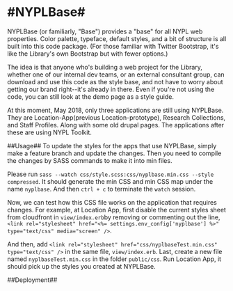 #NYPLBase#
========
NYPLBase (or familiarly, "Base") provides a "base" for all NYPL web properties. Color palette, typeface, default styles, and a bit of structure is all built into this code package. (For those familiar with Twitter Bootstrap, it's like the Library's own Bootstrap but with fewer options.) 

The idea is that anyone who's building a web project for the Library, whether one of our internal dev teams, or an external consultant group, can download and use this code as the style base, and not have to worry about getting our brand right--it's already in there. Even if you're not using the code, you can still look at the demo page as a style guide.

At this moment, May 2018, only three applications are still using NYPLBase. They are Location-App(previous Location-prototype), Research Collections, and Staff Profiles. Along with some old drupal pages. The applications after these are using NYPL Toolkit.

##Usage##
To update the styles for the apps that use NYPLBase, simply make a feature branch and update the changes. Then you need to compile the changes by SASS commands to make it into min files.

Please run
`sass --watch css/style.scss:css/nyplbase.min.css --style compressed`. It should generate the min CSS and min CSS map under the name `nyplbase`. And then `ctrl + c` to terminate the `watch` session.

Now, we can test how this CSS file works on the application that requires changes. For example, at Location App, first disable the current styles sheet from cloudfront in `view/index.erb`by removing or commenting out the line, `<link rel="stylesheet" href="<%= settings.env_config['nyplbase'] %>" type="text/css" media="screen" />`.

And then, add `<link rel="stylesheet" href="css/nyplbaseTest.min.css" type="text/css" />` in the same file, `view/index.erb`. Last, create a new file named `nyplbaseTest.min.css` in the folder `public/css`. Run Location App, it should pick up the styles you created at NYPLBase.

##Deployment##